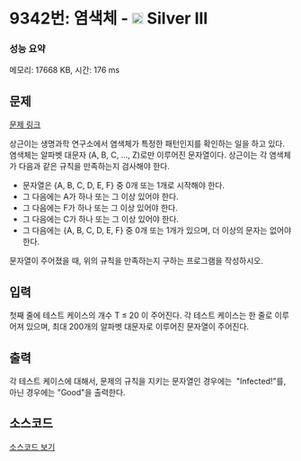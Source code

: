 # 9342번: 염색체 - <img src="https://static.solved.ac/tier_small/8.svg" style="height:20px" /> Silver III

<!-- performance -->
### 성능 요약
메모리: 17668 KB, 시간: 176 ms
<!-- end -->

## 문제

[문제 링크](https://boj.kr/9342)

<p>상근이는 생명과학 연구소에서 염색체가 특정한 패턴인지를 확인하는 일을 하고 있다. 염색체는 알파벳 대문자 (A, B, C, ..., Z)로만 이루어진 문자열이다. 상근이는 각 염색체가 다음과 같은 규칙을 만족하는지 검사해야 한다.</p>

<ul>
<li>문자열은 {A, B, C, D, E, F} 중 0개 또는 1개로 시작해야 한다.</li>
<li>그 다음에는 A가 하나 또는 그 이상 있어야 한다.</li>
<li>그 다음에는 F가 하나 또는 그 이상 있어야 한다.</li>
<li>그 다음에는 C가 하나 또는 그 이상 있어야 한다.</li>
<li>그 다음에는 {A, B, C, D, E, F} 중 0개 또는 1개가 있으며, 더 이상의 문자는 없어야 한다.</li>
</ul>

<p>문자열이 주어졌을 때, 위의 규칙을 만족하는지 구하는 프로그램을 작성하시오.</p>

## 입력

<p>첫째 줄에 테스트 케이스의 개수 T ≤ 20 이 주어진다. 각 테스트 케이스는 한 줄로 이루어져 있으며, 최대 200개의 알파벳 대문자로 이루어진 문자열이 주어진다.</p>

## 출력

<p>각 테스트 케이스에 대해서, 문제의 규칙을 지키는 문자열인 경우에는 &nbsp;"Infected!"를, 아닌 경우에는 "Good"을 출력한다.</p>

## 소스코드

[소스코드 보기](Main.java)